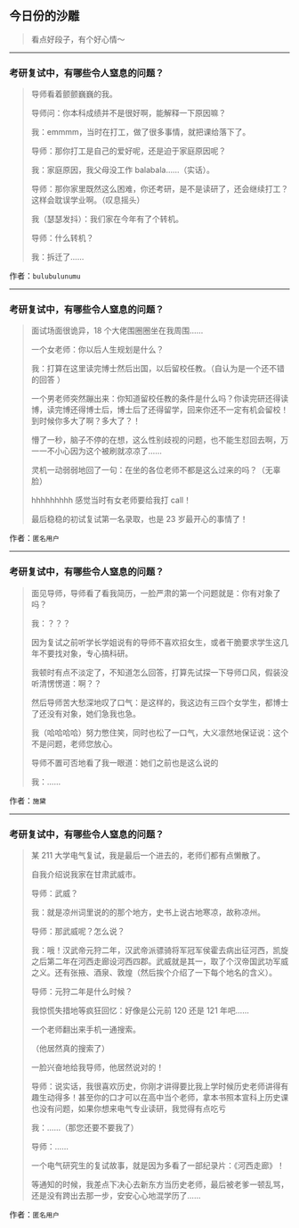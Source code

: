 ## 今日份的沙雕

> 看点好段子，有个好心情～


 
---

### 考研复试中，有哪些令人窒息的问题？

> 导师看着颤颤巍巍的我。
> 
> 导师问：你本科成绩并不是很好啊，能解释一下原因嘛？
> 
> 我：emmmm，当时在打工，做了很多事情，就把课给落下了。
> 
> 导师：那你打工是自己的爱好呢，还是迫于家庭原因呢？
> 
> 我：家庭原因，我父母没工作 balabala……（实话）。
> 
> 导师：那你家里既然这么困难，你还考研，是不是读研了，还会继续打工？这样会耽误学业啊。（叹息摇头）
> 
> 我（瑟瑟发抖）：我们家在今年有了个转机。
> 
> 导师：什么转机？
> 
> 我：拆迁了……


作者：`bulubulunumu`

---

### 考研复试中，有哪些令人窒息的问题？

> 面试场面很诡异，18 个大佬围圈圈坐在我周围……
> 
> 一个女老师：你以后人生规划是什么？
> 
> 我：打算在这里读完博士然后出国，以后留校任教。（自认为是一个还不错的回答 ）
> 
> 一个男老师突然蹦出来：你知道留校任教的条件是什么吗？你读完研还得读博，读完博还得博士后，博士后了还得留学，回来你还不一定有机会留校！到时候你多大了啊？多大了？！
> 
> 懵了一秒，脑子不停的在想，这么性别歧视的问题，也不能生怼回去啊，万一一不小心因为这个被刷就凉凉了……
> 
> 灵机一动弱弱地回了一句：在坐的各位老师不都是这么过来的吗？（无辜脸）
> 
> hhhhhhhhh 感觉当时有女老师要给我打 call！
> 
> 最后稳稳的初试复试第一名录取，也是 23 岁最开心的事情了！


作者：`匿名用户`

---

### 考研复试中，有哪些令人窒息的问题？

> 面见导师，导师看了看我简历，一脸严肃的第一个问题就是：你有对象了吗？
> 
> 我：？？？
> 
> 因为复试之前听学长学姐说有的导师不喜欢招女生，或者干脆要求学生这几年不要找对象，专心搞科研。
> 
> 我顿时有点不淡定了，不知道怎么回答，打算先试探一下导师口风，假装没听清愣愣道：啊？？
> 
> 然后导师苦大愁深地叹了口气：是这样的，我这边有三四个女学生，都博士了还没有对象，她们急我也急。
> 
> 我（哈哈哈哈）努力憋住笑，同时也松了一口气，大义凛然地保证说：这个不是问题，老师您放心。
> 
> 导师不置可否地看了我一眼道：她们之前也是这么说的
> 
> 我：……


作者：`施黛`

---

### 考研复试中，有哪些令人窒息的问题？

> 某 211 大学电气复试，我是最后一个进去的，老师们都有点懒散了。
> 
> 自我介绍说我家在甘肃武威市。
> 
> 导师：武威？
> 
> 我：就是凉州词里说的的那个地方，史书上说古地寒凉，故称凉州。
> 
> 导师：那武威呢？怎么说？
> 
> 我：哦！汉武帝元狩二年，汉武帝派骠骑将军冠军侯霍去病出征河西，凯旋之后第二年在河西走廊设河西四郡。武威就是其一，取了个汉帝国武功军威之义。还有张掖、酒泉、敦煌（然后挨个介绍了一下每个地名的含义）。
> 
> 导师：元狩二年是什么时候？
> 
> 我惊慌失措地等疯狂回忆：好像是公元前 120 还是 121 年吧……
> 
> 一个老师翻出来手机一通搜索。
> 
> （他居然真的搜索了）
> 
> 一脸兴奋地给我导师，他居然说对的！
> 
> 导师：说实话，我很喜欢历史，你刚才讲得要比我上学时候历史老师讲得有趣生动得多！甚至你的口才可以在高中当个老师，拿本书照本宣科上历史课也没有问题，如果你想来电气专业读研，我觉得有点吃亏
> 
> 我：……（那您还要不要我了）
> 
> 导师：……
> 
> 一个电气研究生的复试故事，就是因为多看了一部纪录片：《河西走廊》！
> 
> 等通知的时候，我差点下决心去新东方当历史老师，最后被老爹一顿乱骂，还是没有跨出去那一步，安安心心地混学历了……


作者：`匿名用户`